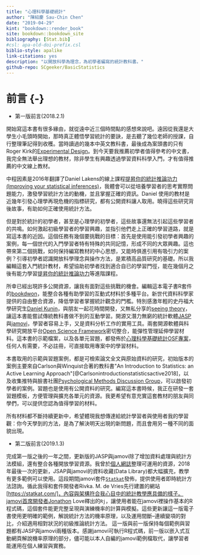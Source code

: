 ```yaml
--- 
title: "心理科學基礎統計"
author: "陳紹慶 Sau-Chin Chen"
date: "2019-04-29"
kint: "bookdown::render_book"
site: bookdown::bookdown_site
bibliography: [Stat.bib]
#csl: apa-old-doi-prefix.csl
biblio-style: apalike
link-citations: yes
description: "以開放科學為理念，為初學者編寫的統計教科書。"
github-repo: SCgeeker/BasicStatistics
---
```


# 前言 {-}

- 第一版前言(2018.2.1)

開始寫這本書有很多緣由，就從遠中近三個時間點的感想來說吧。遠因從我還是大學生小毛頭時開始，那時真正體悟學習統計的要訣，是去聽了幾位老師的授課，自行整理筆記得到收穫。當時讀過的幾本中英文教科書，最後成為案頭書的只有Roger Kirk的[Experimental Design](https://us.sagepub.com/en-us/nam/experimental-design/book233742)。到今天要我推薦初學者值得參考的中文書，我完全無法舉出理想的教材，除非學生有興趣透過學習資料科學入門，才有值得推薦的中文線上教材。

中程因素是2016年翻譯了Daniel Lakens的線上課程[提昇你的統計推論功力(Improving your statistical inferences)](https://www.coursera.org/learn/statistical-inferences)，我體會可以從培養學習者的思考實際問題能力，激發學習統計方法的動機，並且掌握正確的資訊。Daniel 使用的教材是近幾年引發心理學再現危機的指標研究，都有公開資料讓人取用。曉得這些研究背後故事，有助如何正確使用統計方法。

但是對於統計的初學者，甚至是心理學的初學者，這些故事還無法引起這些學習者的共鳴。如何激起初級學習者的學習興趣，並指引他們走上正確的學習道路，就是寫這本書的近因。這個任務有幾個要挑戰的目標：首先是使用能引發初學者興趣的案例，每一個世代的入門學習者特有特殊的共同記憶，形成不同的大眾興趣。這也帶來第二個挑戰，如何保持編寫教材的中心思想，又能時俱進引用有吸引力的案例？引導初學者認識開放科學理念與操作方法，是累積高品質研究的基礎。所以我編輯這套入門統計教材，希望協助初學者找到適合自已的學習門徑，能在幾個月之後有能力學習[提昇你的統計推論功力](https://www.coursera.org/learn/statistical-inferences)等進階課程。

所幸已經出現許多公開資源，讓我有面對這些挑戰的機會。編輯這本電子書R套件的[bookdwon](https://bookdown.org/yihui/bookdown/)，能整合各種有助學習的互動式材料於多種平台。新世代資料科學家提供的自由整合資源，降低學習者掌握統計觀念的門檻。特別感激年輕的史丹福大學研究生[Daniel Kunin](http://daniel-kunin.com/)，與朋友一起花時間開發，又無私分享的[seeing theory](https://students.brown.edu/seeing-theory/index.html)，讓這本書能嘗試傳統教科書做不到的互動學習。開源又潛力無窮的統計軟體[JASP](https://jasp-stats.org/)與[jamovi](https://www.jamovi.org/)，學習者容易上手，又是資料分析工作的實用工具。兩套開源軟體與科學研究開放平台[Open Science Framework](https://osf.io/)密切整合，能彈性管理延伸學習材料。這本書的示範檔案，以及各單元習題，都發佈於[心理科學基礎統計OSF專案](https://osf.io/kdtjq/)，任何人有需要，不必註冊，可直接取用專案中的學習材料。

本書取用的示範與習題案例，都是可檢索論文全文與原始資料的研究，初始版本的案例主要來自Carlson與Winquist合著的教科書"An Introduction to Statistics: an Active Learning Approach"[@Carlsonintroductionstatisticsactive2018]，以及收集推特與臉書社團[Psychological Methods Discussion Group](https://www.facebook.com/groups/853552931365745/)，可以啟發初學者的案例。習題也是使用有公開資料的研究。編寫這本書時候，我正在研發一套習題模板，方便管理與擴充各單元的資源。我更希望有意充實這套教材的朋友與同學們，可以提供您認為值得學習的材料。

所有材料都不斷持續更新中，希望體現我想傳達給統計學習者與使用者我的學習觀：你今天學到的方法，是為了解決明天出現的新問題，而且會用另一種不同的面貌出現。

- 第二版前言(2019.1.3)

完成第一版之後的一年之間，更新版的JASP與jamovi除了增加資料處理與統計方法模組，還有整合各種開放學習資源。我曾於[個人網誌](http://scchen.com/zh/post/jasp-jamovi/)整理可運用的資源，2018年最後一次的更新，JSAP與jamovi的資料收藏(Data Library)都大幅擴充，教學有更多範例可以使用。這段期間jamovi套件[`Statkat`](https://www.jamovi.org/library.html)發佈，提供使用者即時統計方法諮詢。循此我得和套件開發者Rivka. M. de Vries先行建置的網站[https://statkat.com/]，內容與架構符合我心目中的統計教學應具備的樣子。jamovi首席開發者Jonathon Love釋出的`Rj`，讓使用者能在jamovi裡操作基本的R程式碼，這個套件能更完整呈現與演練機率的計算與模擬。這些更新讓這一版電子書使用更明確的範例，解說統計方法的機率原理，以及運用間斷–連續變項的對比，介紹適用相對狀況的初級推論統計方法。
這一版與前一版保持每個範例與習題都有JASP與jamovi兩種版本。感謝jamovi可執行R程式碼，前一版以嵌入式互動網頁解說機率原理的部分，儘可能以本人自編的jamovi範例檔取代，讓學習者能運用在個人練習與實務。

